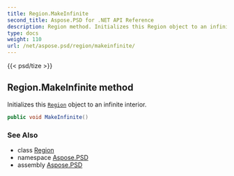 ```yaml
---
title: Region.MakeInfinite
second_title: Aspose.PSD for .NET API Reference
description: Region method. Initializes this Region object to an infinite interior
type: docs
weight: 110
url: /net/aspose.psd/region/makeinfinite/
---
```

{{< psd/tize >}}
## Region.MakeInfinite method

Initializes this [`Region`](../) object to an infinite interior.

```csharp
public void MakeInfinite()
```

### See Also

* class [Region](../)
* namespace [Aspose.PSD](../../region/)
* assembly [Aspose.PSD](../../../)


